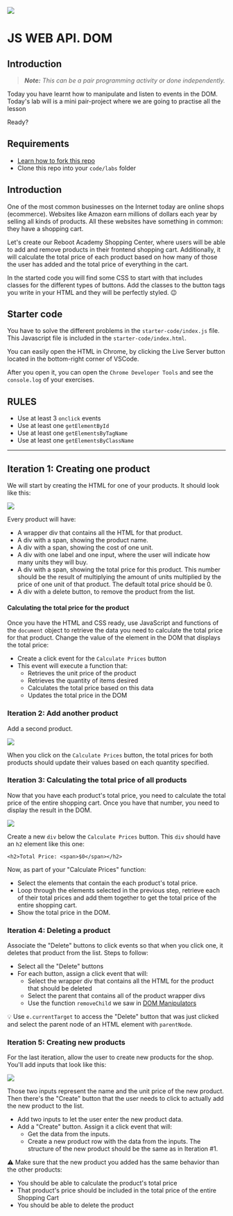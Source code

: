 ![](https://user-images.githubusercontent.com/970858/63474771-d6734700-c469-11e9-83bb-9429da563909.png)

# JS WEB API. DOM

## Introduction

> **_Note:_** _This can be a pair programming activity or done independently._

Today you have learnt how to manipulate and listen to events in the DOM. Today's lab will is a mini pair-project where we are going to practise all the lesson

Ready?

## Requirements

- [Learn how to fork this repo](https://guides.github.com/activities/forking/)
- Clone this repo into your `code/labs` folder

## Introduction

One of the most common businesses on the Internet today are online shops (ecommerce). Websites like Amazon earn millions of dollars each year by selling all kinds of products. All these websites have something in common: they have a shopping cart.

Let's create our Reboot Academy Shopping Center, where users will be able to add and remove products in their frontend shopping cart. Additionally, it will calculate the total price of each product based on how many of those the user has added and the total price of everything in the cart.

In the started code you will find some CSS to start with that includes classes for the different types of buttons. Add the classes to the button tags you write in your HTML and they will be perfectly styled. 😉

## Starter code

You have to solve the different problems in the `starter-code/index.js` file. This Javascript file is included in the `starter-code/index.html`.

You can easily open the HTML in Chrome, by clicking the Live Server button located in the bottom-right corner of VSCode.

After you open it, you can open the `Chrome Developer Tools` and see the `console.log` of your exercises.

## **RULES**

- Use at least 3 `onclick` events
- Use at least one `getElementById`
- Use at least one `getElementsByTagName`
- Use at least one `getElementsByClassName`

---

## Iteration 1: Creating one product

We will start by creating the HTML for one of your products. It should look like this:

![](https://i.imgur.com/G3h1MqF.png)

Every product will have:

- A wrapper div that contains all the HTML for that product.
- A div with a span, showing the product name.
- A div with a span, showing the cost of one unit.
- A div with one label and one input, where the user will indicate how many units they will buy.
- A div with a span, showing the total price for this product. This number should be the result of multiplying the amount of units multiplied by the price of one unit of that product. The default total price should be 0.
- A div with a delete button, to remove the product from the list.

#### Calculating the total price for the product

Once you have the HTML and CSS ready, use JavaScript and functions of the `document` object to retrieve the data you need to calculate the total price for that product. Change the value of the element in the DOM that displays the total price:

- Create a click event for the `Calculate Prices` button
- This event will execute a function that:
  - Retrieves the unit price of the product
  - Retrieves the quantity of items desired
  - Calculates the total price based on this data
  - Updates the total price in the DOM

### Iteration 2: Add another product

Add a second product.

![](https://imgur.com/KYnZBEe.png)

When you click on the `Calculate Prices` button, the total prices for both products should update their values based on each quantity specified.

### Iteration 3: Calculating the total price of all products

Now that you have each product's total price, you need to calculate the total price of the entire shopping cart. Once you have that number, you need to display the result in the DOM.

![](https://imgur.com/qjdfHIX.png)

Create a new `div` below the `Calculate Prices` button. This `div` should have an `h2` element like this one:

`<h2>Total Price: <span>$0</span></h2>`

Now, as part of your "Calculate Prices" function:

- Select the elements that contain the each product's total price.
- Loop through the elements selected in the previous step, retrieve each of their total prices and add them together to get the total price of the entire shopping cart.
- Show the total price in the DOM.

### Iteration 4: Deleting a product

Associate the "Delete" buttons to click events so that when you click one, it deletes that product from the list. Steps to follow:

- Select all the "Delete" buttons
- For each button, assign a click event that will:
  - Select the wrapper div that contains all the HTML for the product that should be deleted
  - Select the parent that contains all of the product wrapper divs
  - Use the function `removeChild` we saw in [DOM Manipulators](https://docs.google.com/presentation/d/1um6JwqNtqKI52nd8DawzAlVh2Gq_OIfv1_VDMdcu9MM/edit#slide=id.g61c00a827e_2_25)

:bulb: Use `e.currentTarget` to access the "Delete" button that was just clicked and select the parent node of an HTML element with `parentNode`.

### Iteration 5: Creating new products

For the last iteration, allow the user to create new products for the shop. You'll add inputs that look like this:

![](https://imgur.com/8q6el9B.png)

Those two inputs represent the name and the unit price of the new product. Then there's the "Create" button that the user needs to click to actually add the new product to the list.

- Add two inputs to let the user enter the new product data.
- Add a "Create" button. Assign it a click event that will:
  - Get the data from the inputs.
  - Create a new product row with the data from the inputs. The structure of the new product should be the same as in Iteration #1.

:warning: Make sure that the new product you added has the same behavior than the other products:

- You should be able to calculate the product's total price
- That product's price should be included in the total price of the entire Shopping Cart
- You should be able to delete the product
